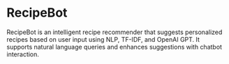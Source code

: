 # RecipeBot
RecipeBot is an intelligent recipe recommender that suggests personalized recipes based on user input using NLP, TF-IDF, and OpenAI GPT. It supports natural language queries and enhances suggestions with chatbot interaction.
